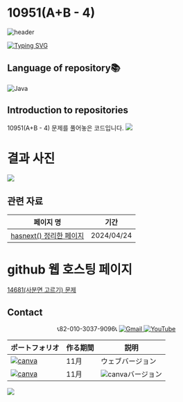 # 10951(A+B - 4)
![header](https://capsule-render.vercel.app/api?type=egg&color=gradient&height=300&section=header&text=welcome%2&fontSize=50&desc=백준%2010951(A+B%20-4)%20문제)

[![Typing SVG](https://readme-typing-svg.demolab.com?font=Fira+Code&pause=1000&color=93BDF7&background=203AFF00&random=false&width=435&lines=My+name+is+kimganghyeon)](https://git.io/typing-svg)

## Language of repository📚
![Java](https://img.shields.io/badge/Java-007396?style=flat-square&logo=java&logoColor=white)

## Introduction to repositories 
10951(A+B - 4) 문제를 풀어놓은 코드입니다. 
<a href="https://github.com/do04200611/Baekjoon/blob/main/10951(A%2BB%20-%204)/Main.java"><img src ="https://github.com/do04200611/Baekjoon/assets/74278578/cd3bbeec-fff4-4ca6-8778-0bafbe7e4025"></a>



# 결과 사진 <br>
<a href="https://github.com/do04200611/Baekjoon/blob/main/10951(A%2BB%20-%204)/Main.java"><img src ="https://github.com/do04200611/Baekjoon/assets/74278578/f03b5415-fef5-44d7-962d-5bb05a06d57d"></a>

 ## 관련 자료
  | 페이지 명                                                                                |  기간         |
  |--------------------------------------------------------------------------------|---------------|
  |[hasnext() 정리한 페이지]([https://kim-kang-hyun.tistory.com/25](https://kim-kang-hyun.tistory.com/26)) |2024/04/24|


# github 웹 호스팅 페이지
<a href="https://do04200611.github.io/Baekjoon/14681(%EC%82%AC%EB%B6%84%EB%A9%B4%20%EA%B3%A0%EB%A5%B4%EA%B8%B0)/index.html">14681(사분면 고르기) 문제</a>

## Contact 



<p align="center">
  📞82-010-3037-9096📞
  <a href="mailto:a01030379096@gmail.com">
    <img src="https://img.shields.io/badge/-Gmail-red?style=for-the-badge&logo=Gmail" alt="Gmail">
  </a>
  <a href="https://www.youtube.com/channel/UC484ZJMavtoPOI4ey-HFdCA">
   <img src="https://img.shields.io/badge/-YouTube-red?style=for-the-badge&logo=youtube"  alt="YouTube">
 </a> <br>
 
  | ポートフォリオ           |  作る期間     |            説明  |
  |------------------------|---------------|----------------------------------------------|
  |<a href="https://kimganghyeon.my.canva.site/kimganghyeon"><img src="https://img.shields.io/badge/canva-purple?style=for-the-badge&logo=canva" alt="canva"></a>|11月|ウェブバージョン|
  |<a href="https://www.canva.com/design/DAFzY5opUiA/Ge33dSKE16cErBaDJDp-BA/edit"><img src="https://img.shields.io/badge/canva-purple?style=for-the-badge&logo=canva" alt="canva"></a>|11月|<img src="https://img.shields.io/badge/canva-purple?style=for-the-badge&logo=canva" alt="canva">バージョン|
</p>
<img src="https://capsule-render.vercel.app/api?type=egg&color=gradient&height=100&text=Thank%20you%20for%20watching.&section=footer" />
